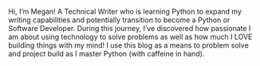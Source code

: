 

Hi, I’m Megan! A Technical Writer who is learning Python to expand my writing capabilities and potentially transition to become a Python or Software Developer. During this journey, I’ve discovered how passionate I am about using technology to solve problems as well as how much I LOVE building things with my mind! I use this blog as a means to problem solve and project build as I master Python (with caffeine in hand).
